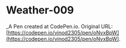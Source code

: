 # Weather-009
 _A Pen created at CodePen.io. Original URL: [https://codepen.io/vinod2305/pen/oNvxBpW](https://codepen.io/vinod2305/pen/oNvxBpW).

 